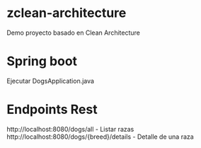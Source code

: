 # zclean-architecture
Demo proyecto basado en Clean Architecture

# Spring boot
Ejecutar DogsApplication.java

# Endpoints Rest
http://localhost:8080/dogs/all - Listar razas
http://localhost:8080/dogs/{breed}/details - Detalle de una raza
